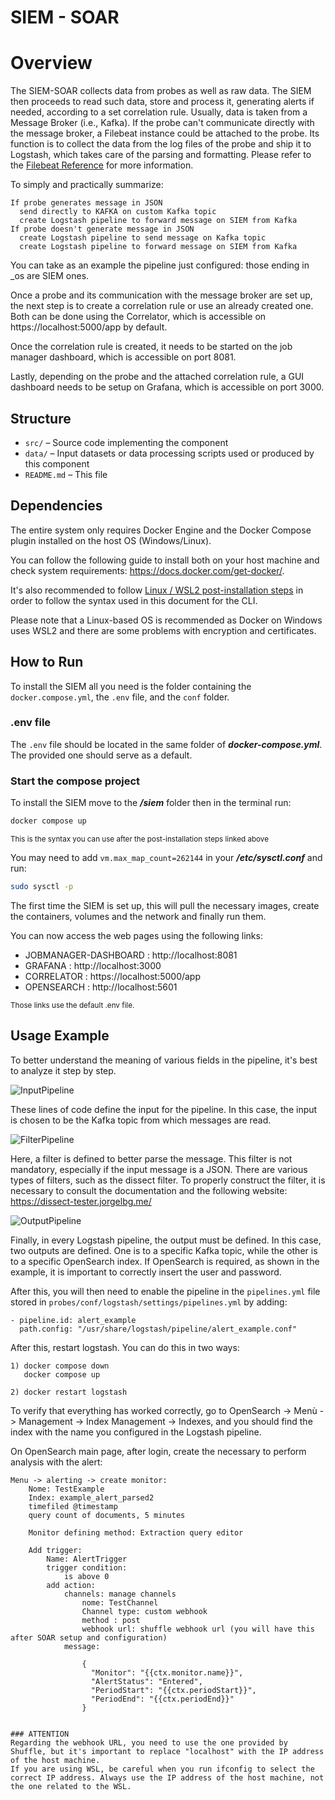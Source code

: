 # SIEM - SOAR

# Overview

The SIEM-SOAR collects data from probes as well as raw data. The SIEM then proceeds to read such data, store and process it, generating alerts if needed, according to a set correlation rule. Usually, data is taken from a Message Broker (i.e., Kafka). If the probe can't communicate directly with the message broker, a Filebeat instance could be attached to the probe. Its function is to collect the data from the log files of the probe and ship it to Logstash, which takes care of the parsing and formatting.
Please refer to the [Filebeat Reference](https://www.elastic.co/guide/en/beats/filebeat/current/index.html) for more information.

To simply and practically summarize:
```
If probe generates message in JSON
  send directly to KAFKA on custom Kafka topic
  create Logstash pipeline to forward message on SIEM from Kafka
If probe doesn't generate message in JSON
  create Logstash pipeline to send message on Kafka topic
  create Logstash pipeline to forward message on SIEM from Kafka
```
You can take as an example the pipeline just configured: those ending in _os are SIEM ones.

Once a probe and its communication with the message broker are set up, the next step is to create a correlation rule or use an already created one.
Both can be done using the Correlator, which is accessible on https://localhost:5000/app by default. 

Once the correlation rule is created, it needs to be started on the job manager dashboard, which is accessible on port 8081.

Lastly, depending on the probe and the attached correlation rule, a GUI dashboard needs to be setup on Grafana, which is accessible on port 3000. 


## Structure

- `src/` – Source code implementing the component
- `data/` – Input datasets or data processing scripts used or produced by this component
- `README.md` – This file


## Dependencies

The entire system only requires Docker Engine and the Docker Compose plugin installed on the host OS (Windows/Linux).

You can follow the following guide to install both on your host machine and check system requirements: https://docs.docker.com/get-docker/.

It's also recommended to follow [Linux / WSL2 post-installation steps](https://docs.docker.com/engine/install/linux-postinstall/) in order to follow the syntax used in this document for the CLI.

Please note that a Linux-based OS is recommended as Docker on Windows uses WSL2 and there are some problems with encryption and certificates.

## How to Run
To install the SIEM all you need is the folder containing the `docker.compose.yml`, the `.env` file, and the `conf` folder.

### .env file
The `.env` file should be located in the same folder of ***docker-compose.yml***. The provided one should serve as a default.

### Start the compose project
To install the SIEM move to the ***/siem*** folder then in the terminal run:

```bash
docker compose up
```

<sub>This is the syntax you can use after the post-installation steps linked above</sub>

You may need to add ```vm.max_map_count=262144``` in your ***/etc/sysctl.conf*** and run:

```bash
sudo sysctl -p
```

The first time the SIEM is set up, this will pull the necessary images, create the containers, volumes and the network and finally run them.

You can now access the web pages using the following links:
- JOBMANAGER-DASHBOARD : http://localhost:8081
- GRAFANA : http://localhost:3000
- CORRELATOR : https://localhost:5000/app
- OPENSEARCH : http://localhost:5601

<sub>Those links use the default .env file.</sub>

## Usage Example

To better understand the meaning of various fields in the pipeline, it's best to analyze it step by step.

![InputPipeline](assets/screenshots/inputpipeline.png)

These lines of code define the input for the pipeline. In this case, the input is chosen to be the Kafka topic from which messages are read.

![FilterPipeline](assets/screenshots/filterpipeline.png)

Here, a filter is defined to better parse the message. This filter is not mandatory, especially if the input message is a JSON. There are various types of filters, such as the dissect filter. To properly construct the filter, it is necessary to consult the documentation and the following website: https://dissect-tester.jorgelbg.me/ 

![OutputPipeline](assets/screenshots/outputpipeline.png)

Finally, in every Logstash pipeline, the output must be defined. In this case, two outputs are defined. One is to a specific Kafka topic, while the other is to a specific OpenSearch index. If OpenSearch is required, as shown in the example, it is important to correctly insert the user and password.


After this, you will then need to enable the pipeline in the `pipelines.yml` file stored in `probes/conf/logstash/settings/pipelines.yml` by adding:
```
- pipeline.id: alert_example
  path.config: "/usr/share/logstash/pipeline/alert_example.conf"
```

After this, restart logstash. You can do this in two ways:
```
1) docker compose down
   docker compose up

2) docker restart logstash
```


To verify that everything has worked correctly, go to OpenSearch -> Menù -> Management -> Index Management -> Indexes, and you should find the index with the name you configured in the Logstash pipeline.

On OpenSearch main page, after login, create the necessary to perform analysis with the alert:
```
Menu -> alerting -> create monitor:
    Nome: TestExample
    Index: example_alert_parsed2
    timefiled @timestamp
    query count of documents, 5 minutes

    Monitor defining method: Extraction query editor

    Add trigger:
        Name: AlertTrigger
        trigger condition:
            is above 0
        add action:
            channels: manage channels
                nome: TestChannel
                Channel type: custom webhook
                method : post
                webhook url: shuffle webhook url (you will have this after SOAR setup and configuration)
            message:
            
                {
                  "Monitor": "{{ctx.monitor.name}}",
                  "AlertStatus": "Entered",
                  "PeriodStart": "{{ctx.periodStart}}",
                  "PeriodEnd": "{{ctx.periodEnd}}"
                }
            

### ATTENTION
Regarding the webhook URL, you need to use the one provided by Shuffle, but it's important to replace "localhost" with the IP address of the host machine.
If you are using WSL, be careful when you run ifconfig to select the correct IP address. Always use the IP address of the host machine, not the one related to the WSL.

